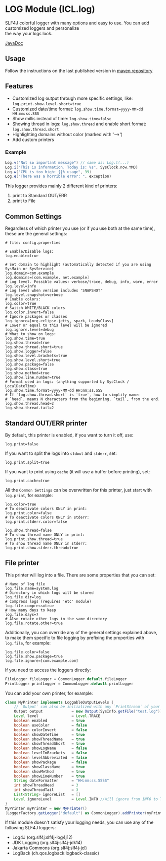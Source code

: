 # LOG Module (ICL.log)

SLF4J colorful logger with many options and easy to use. 
You can add customized loggers and personalize  
the way your logs look.

[JavaDoc](https://gl.githack.com/intellisrc/common/raw/master/modules/log/docs/)

## Usage

Follow the instructions on the last published version in [maven repository](https://mvnrepository.com/artifact/com.intellisrc/log)

## Features
* Customized log output through more specific settings, like: `log.print.show.level.short=true`
* Customized date/time format: `log.show.time.format=yyyy-MM-dd HH:mm:ss.SSS`
* Show millis instead of time: `log.show.time=false`
* Showing thread in logs: `log.show.thread` and enable short format: `log.show.thread.short`
* Highlighting domains without color (marked with '-->')
* Add custom printers

### Example

```groovy
Log.v("Not so important message") // same as: Log.t(...)
Log.i("This is information. Today is: %s", SysClock.now.YMD)
Log.w("CPU is too high: {}% usage", 99)
Log.e("There was a horrible error: ", exception)
```

This logger provides mainly 2 different kind of printers:
1. print to Standard OUT/ERR
2. print to File

## Common Settings

Regardless of which printer you use (or if you use both 
at the same time), these are the general settings:

```properties
# file: config.properties

# Enable/Disable logs:
log.enable=true

# Set domain to highlight (automatically detected if you are using SysMain or SysService)
log.domain=com.example
log.domains=[com.example, net.example]
# Log level. Possible values: verbose/trace, debug, info, warn, error
log.level=info
# Log level when version includes 'SNAPSHOT'
log.level.snapshot=verbose
# Enable colors:
log.color=true
# Switch WHITE/BLACK colors
log.color.invert=false
# Ignore packages or classes
log.ignore=[org.eclipse.jetty, spark, LoudyClass]
# Lower or equal to this level will be ignored
log.ignore.level=debug
# What to show on logs:
log.show.time=true
log.show.thread=true
log.show.thread.short=true
log.show.logger=false
log.show.level.brackets=true
log.show.level.short=true
log.show.package=false
log.show.class=true
log.show.method=true
log.show.line.number=true
# Format used in logs: (anything supported by SysClock / LocalDateTime)
log.show.time.format=yyyy-MM-dd HH:mm:ss.SSS
# If `log.show.thread.short` is `true`, how to simplify name:
# `head`, means N characters from the beginning. `tail`, from the end.
log.show.thread.head=2
log.show.thread.tail=2
```

## Standard OUT/ERR printer

By default, this printer is enabled, if you want to turn it off, use:
```properties
log.print=false
```

If you want to split the logs into `stdout` and `stderr`, set:
```properties
log.print.split=true
```

If you want to print using `cache` (it will use a buffer before printing), set:
```properties
log.print.cache=true
```

All the `Common Settings` can be overwritten for this printer, just start with `log.print`, 
for example:

```properties
log.color=true
# To deactivate colors ONLY in print:
log.print.color=false
# To deactivate colors ONLY in stderr:
log.print.stderr.color=false

log.show.thread=false
# To show thread name ONLY in print:
log.print.show.thread=true
# To show thread name ONLY in stderr:
log.print.show.stderr.thread=true
```

## File printer

This printer will log into a file. There are some properties that you can set:

```properties
# Name of log file
log.file.name=system.log
# Directory in which logs will be stored
log.file.dir=log
# Compress logs (requires 'etc' module)
log.file.compress=true
# How many days to keep
log.file.days=7
# Also rotate other logs in the same directory
log.file.rotate.other=true
```
Additionally, you can override any of the general settings explained above,
to make them specific to file logging by prefixing the properties with `log.file`, 
for example:

```properties
log.file.color=false
log.file.show.package=true
log.file.ignore=[com.example.com]
```

If you need to access the loggers directly:

```groovy
FileLogger fileLogger = CommonLogger.default.fileLogger
PrintLogger printLogger = CommonLogger.default.printLogger
```

You can add your own printer, for example:

```groovy
class MyPrinter implements LoggableOutputLevels {
    // `Output` can also be initialized with any `PrintStream` of your choice.
    Output output             = new Output(SysInfo.getFile("test.log"))
    Level level               = Level.TRACE
    boolean enabled           = true
    boolean useColor          = false
    boolean colorInvert       = false
    boolean showDateTime      = true
    boolean showThreadName    = true
    boolean showThreadShort   = true
    boolean showLogName       = false
    boolean levelInBrackets   = false
    boolean levelAbbreviated  = false
    boolean showPackage       = false
    boolean showClassName     = true
    boolean showMethod        = true
    boolean showLineNumber    = true
    String dateFormatter      = "HH:mm:ss.SSSS"
    int showThreadHead        = 3
    int showThreadTail        = 3
    List<String> ignoreList   = []
    Level ignoreLevel         = Level.INFO //Will ignore from INFO to TRACE
}
MyPrinter myPrinter = new MyPrinter()
(LoggerFactory.getLogger("default") as CommonLogger).addPrinter(myPrinter)
```

If this module doesn't satisfy your logging needs, you can use any of the following SLF4J loggers:

* Log4J            (org.slf4j:slf4j-log4j12)
* JDK Logging      (org.slf4j:slf4j-jdk14)
* Jakarta Commons  (org.slf4j:slf4j-jcl)
* LogBack          (ch.qos.logback:logback-classic)
